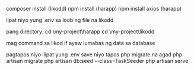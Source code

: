 composer install (likodd)
npm install (harapp)
npm install axios (harapp)

lipat niyo yung .env sa loob ng file na likodd

pang directory:
cd \my-project\harapp
cd \my-project\likodd





mag command sa likod if ayaw lumabas ng data sa database

pagtapos niyo ilipat yung .env save niyo tapos php migrate na agad
php artisan migrate
php artisan db:seed --class=TaskSeeder
php artisan serve
